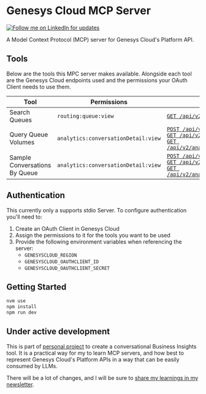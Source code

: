 # Genesys Cloud MCP Server

[![Follow me on LinkedIn for updates](https://img.shields.io/badge/Follow%20for%20updates-LinkedIn-blue)](https://www.linkedin.com/in/lucas-woodward-the-dev/)

A Model Context Protocol (MCP) server for Genesys Cloud's Platform API.

## Tools

Below are the tools this MPC server makes available. Alongside each tool are the Genesys Cloud endpoints
used and the permissions your OAuth Client needs to use them.

| Tool                          | Permissions                         | APIs used                                                                                                                                                                                                                                                                                                                                                                                                                                                                                                                                                                                                                      |
|-------------------------------|-------------------------------------|--------------------------------------------------------------------------------------------------------------------------------------------------------------------------------------------------------------------------------------------------------------------------------------------------------------------------------------------------------------------------------------------------------------------------------------------------------------------------------------------------------------------------------------------------------------------------------------------------------------------------------|
| Search Queues                 | `routing:queue:view`                | [`GET /api/v2/routing/queues`](https://developer.genesys.cloud/routing/routing/#get-api-v2-routing-queues)                                                                                                                                                                                                                                                                                                                                                                                                                                                                                                                     |
| Query Queue Volumes           | `analytics:conversationDetail:view` | [`POST /api/v2/analytics/conversations/details/jobs`](https://developer.genesys.cloud/analyticsdatamanagement/analytics/analytics-apis#post-api-v2-analytics-conversations-details-jobs)<br/>[`GET /api/v2/analytics/conversations/details/jobs/{jobId}`](https://developer.genesys.cloud/analyticsdatamanagement/analytics/analytics-apis#get-api-v2-analytics-conversations-details-jobs--jobId-)<br/>[`GET /api/v2/analytics/conversations/details/jobs/{jobId}/results`](https://developer.genesys.cloud/analyticsdatamanagement/analytics/analytics-apis#get-api-v2-analytics-conversations-details-jobs--jobId--results) |
| Sample Conversations By Queue | `analytics:conversationDetail:view` | [`POST /api/v2/analytics/conversations/details/jobs`](https://developer.genesys.cloud/analyticsdatamanagement/analytics/analytics-apis#post-api-v2-analytics-conversations-details-jobs)<br/>[`GET /api/v2/analytics/conversations/details/jobs/{jobId}`](https://developer.genesys.cloud/analyticsdatamanagement/analytics/analytics-apis#get-api-v2-analytics-conversations-details-jobs--jobId-)<br/>[`GET /api/v2/analytics/conversations/details/jobs/{jobId}/results`](https://developer.genesys.cloud/analyticsdatamanagement/analytics/analytics-apis#get-api-v2-analytics-conversations-details-jobs--jobId--results) |


## Authentication

This currently only a supports stdio Server. To configure authentication you'll need to:

1. Create an OAuth Client in Genesys Cloud
2. Assign the permissions to it for the tools you want to be used
3. Provide the following environment variables when referencing the server:
   - `GENESYSCLOUD_REGION`
   - `GENESYSCLOUD_OAUTHCLIENT_ID`
   - `GENESYSCLOUD_OAUTHCLIENT_SECRET`


## Getting Started

```bash
nvm use
npm install
npm run dev
```

## Under active development

This is part of [personal project](https://www.linkedin.com/posts/lucas-woodward-the-dev_genesys-genesyscloud-vertexai-activity-7321306518908280833-cWt8?utm_source=share&utm_medium=member_desktop&rcm=ACoAABsbo2wBcmnNqxYJ5UO9BrsfURZcVEtgLOU)
to create a conversational Business Insights tool. It is a practical way for my to learn MCP servers, and how best to represent Genesys Cloud's Platform APIs in a way that can be easily consumed by LLMs.

There will be a lot of changes, and I will be sure to [share my learnings in my newsletter](https://makingchatbots.com/).